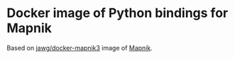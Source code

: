# Docker image of Python bindings for Mapnik

Based on [jawg/docker-mapnik3](https://github.com/jawg/docker-mapnik3) image of [Mapnik](https://github.com/mapnik/mapnik).
